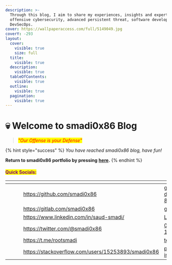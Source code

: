 ```yaml
---
description: >-
  Through this blog, I aim to share my experiences, insights and expertise in
  offensive cybersecurity, advanced persistent threat, software development and
  DevSecOps.
cover: https://wallpaperaccess.com/full/5149049.jpg
coverY: -293
layout:
  cover:
    visible: true
    size: full
  title:
    visible: true
  description:
    visible: true
  tableOfContents:
    visible: true
  outline:
    visible: true
  pagination:
    visible: true
---
```


# 💀 Welcome to smadi0x86 Blog

> _<mark style="color:red;">"Our Offense is your Defense"</mark>_

{% hint style="success" %}
_You have reached smadi0x86 blog, have fun!_&#x20;

**Return to smadi0x86 portfolio by pressing** [**here**](https://smadi0x86.me)**.**
{% endhint %}

#### <mark style="color:purple;">Quick Socials:</mark>

<table data-view="cards"><thead><tr><th></th><th></th><th></th><th data-hidden data-card-target data-type="content-ref"></th><th data-hidden data-card-cover data-type="files"></th></tr></thead><tbody><tr><td></td><td></td><td></td><td><a href="https://github.com/smadi0x86">https://github.com/smadi0x86</a></td><td><a href=".gitbook/assets/github-on-the-hunt-for-a-new-diversity-lead-developers-techworld-github-universe-png-800_450.png">github-on-the-hunt-for-a-new-diversity-lead-developers-techworld-github-universe-png-800_450.png</a></td></tr><tr><td></td><td></td><td></td><td><a href="https://gitlab.com/smadi0x86">https://gitlab.com/smadi0x86</a></td><td><a href=".gitbook/assets/gitlab.png">gitlab.png</a></td></tr><tr><td></td><td></td><td></td><td><a href="https://www.linkedin.com/in/saud-smadi/">https://www.linkedin.com/in/saud-smadi/</a></td><td><a href=".gitbook/assets/Linkedin-Logo.png">Linkedin-Logo.png</a></td></tr><tr><td></td><td></td><td></td><td><a href="https://twitter.com/@smadi0x86">https://twitter.com/@smadi0x86</a></td><td><a href=".gitbook/assets/08207a1a4c3383abed17d2995786c44959ceaa91-1140x620.png">08207a1a4c3383abed17d2995786c44959ceaa91-1140x620.png</a></td></tr><tr><td></td><td></td><td></td><td><a href="https://t.me/rootsmadi">https://t.me/rootsmadi</a></td><td><a href=".gitbook/assets/telegram-logo-featured-1.jpg">telegram-logo-featured-1.jpg</a></td></tr><tr><td></td><td></td><td></td><td><a href="https://stackoverflow.com/users/15253893/smadi0x86">https://stackoverflow.com/users/15253893/smadi0x86</a></td><td><a href=".gitbook/assets/pngtree-stackoverflow-icon-design-vector-png-image_5460933.png">pngtree-stackoverflow-icon-design-vector-png-image_5460933.png</a></td></tr></tbody></table>
